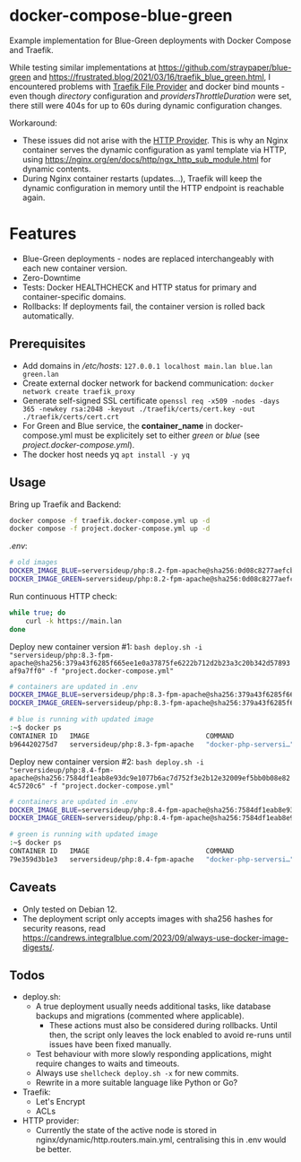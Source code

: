 # docker-compose-blue-green

Example implementation for Blue-Green deployments with Docker Compose and Traefik.

While testing similar implementations at https://github.com/straypaper/blue-green and https://frustrated.blog/2021/03/16/traefik_blue_green.html, I encountered problems with [Traefik File Provider](https://doc.traefik.io/traefik/providers/file/) and docker bind mounts - even though *directory* configuration and *providersThrottleDuration* were set, there still were 404s for up to 60s during dynamic configuration changes.

Workaround:
- These issues did not arise with the [HTTP Provider](https://doc.traefik.io/traefik/providers/http/). This is why an Nginx container serves the dynamic configuration as yaml template via HTTP, using https://nginx.org/en/docs/http/ngx_http_sub_module.html for dynamic contents.
- During Nginx container restarts (updates...), Traefik will keep the dynamic configuration in memory until the HTTP endpoint is reachable again.

# Features

- Blue-Green deployments - nodes are replaced interchangeably with each new container version.
- Zero-Downtime
- Tests: Docker HEALTHCHECK and HTTP status for primary and container-specific domains.
- Rollbacks: If deployments fail, the container version is rolled back automatically.

## Prerequisites

- Add domains in */etc/hosts*: `127.0.0.1 localhost main.lan blue.lan green.lan`
- Create external docker network for backend communication: `docker network create traefik_proxy`
- Generate self-signed SSL certificate `openssl req -x509 -nodes -days 365 -newkey rsa:2048 -keyout ./traefik/certs/cert.key -out ./traefik/certs/cert.crt`
- For Green and Blue service, the **container_name** in docker-compose.yml must be explicitely set to either *green* or *blue* (see *project.docker-compose.yml*).
- The docker host needs yq `apt install -y yq`

## Usage

Bring up Traefik and Backend:
```bash
docker compose -f traefik.docker-compose.yml up -d
docker compose -f project.docker-compose.yml up -d
```

*.env*:
```bash
# old images
DOCKER_IMAGE_BLUE=serversideup/php:8.2-fpm-apache@sha256:0d08c8277aefcbf2780e94774d8a3464cbcf0d701c0a78795a6c2c0432beef0d
DOCKER_IMAGE_GREEN=serversideup/php:8.2-fpm-apache@sha256:0d08c8277aefcbf2780e94774d8a3464cbcf0d701c0a78795a6c2c0432beef0d
```

Run continuous HTTP check:
```bash
while true; do
    curl -k https://main.lan
done
```

Deploy new container version #1: `bash deploy.sh -i "serversideup/php:8.3-fpm-apache@sha256:379a43f6285f665ee1e0a37875fe6222b712d2b23a3c20b342d57893af9a7ff0" -f "project.docker-compose.yml"`
```bash
# containers are updated in .env
DOCKER_IMAGE_BLUE=serversideup/php:8.3-fpm-apache@sha256:379a43f6285f665ee1e0a37875fe6222b712d2b23a3c20b342d57893af9a7ff0
DOCKER_IMAGE_GREEN=serversideup/php:8.3-fpm-apache@sha256:379a43f6285f665ee1e0a37875fe6222b712d2b23a3c20b342d57893af9a7ff0

# blue is running with updated image
:~$ docker ps
CONTAINER ID   IMAGE                             COMMAND                  CREATED          STATUS                    PORTS                                      NAMES
b964420275d7   serversideup/php:8.3-fpm-apache   "docker-php-serversi…"   44 seconds ago   Up 33 seconds (healthy)   8080/tcp, 8443/tcp, 9000/tcp               blue
```

Deploy new container version #2: `bash deploy.sh -i "serversideup/php:8.4-fpm-apache@sha256:7584df1eab8e93dc9e1077b6ac7d752f3e2b12e32009ef5bb0b08e824c5720c6" -f "project.docker-compose.yml"`
```bash
# containers are updated in .env
DOCKER_IMAGE_BLUE=serversideup/php:8.4-fpm-apache@sha256:7584df1eab8e93dc9e1077b6ac7d752f3e2b12e32009ef5bb0b08e824c5720c6
DOCKER_IMAGE_GREEN=serversideup/php:8.4-fpm-apache@sha256:7584df1eab8e93dc9e1077b6ac7d752f3e2b12e32009ef5bb0b08e824c5720c6

# green is running with updated image
:~$ docker ps
CONTAINER ID   IMAGE                             COMMAND                  CREATED          STATUS                    PORTS                                      NAMES
79e359d3b1e3   serversideup/php:8.4-fpm-apache   "docker-php-serversi…"   40 seconds ago   Up 39 seconds (healthy)   8080/tcp, 8443/tcp, 9000/tcp               green
```

## Caveats

- Only tested on Debian 12.
- The deployment script only accepts images with sha256 hashes for security reasons, read https://candrews.integralblue.com/2023/09/always-use-docker-image-digests/.

## Todos

- deploy.sh:
    - A true deployment usually needs additional tasks, like database backups and migrations (commented where applicable).
        - These actions must also be considered during rollbacks. Until then, the script only leaves the lock enabled to avoid re-runs until issues have been fixed manually.
    - Test behaviour with more slowly responding applications, might require changes to waits and timeouts.
    - Always use `shellcheck deploy.sh -x` for new commits.
    - Rewrite in a more suitable language like Python or Go?
- Traefik:
    - Let's Encrypt
    - ACLs
- HTTP provider:
    - Currently the state of the active node is stored in nginx/dynamic/http.routers.main.yml, centralising this in .env would be better.
